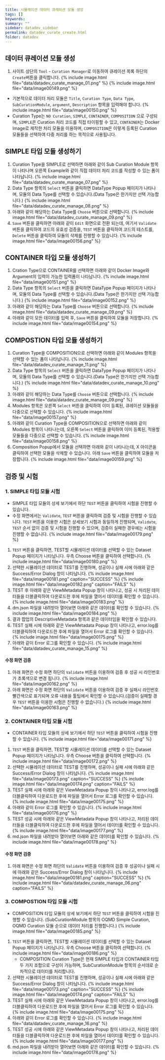 ```yaml
---
title: 시뮬레이션 데이터 큐레이션 모듈 생성
tags: []
keywords:
summary: ""
sidebar: datadev_sidebar
permalink: datadev_curate_create.html
folder: datadev
---
```


## 데이터 큐레이션 모듈 생성
1. 사이트 상단의 `Tool` - `Curation Manager`로 이동하여 큐레이션 목록 하단의 `Create`버튼을 클릭합니다. 
    {% include image.html file="data/datadev_curate_manage_01.png" %}
    {% include image.html file="data/image00149.png" %}
- 기본적으로 데이터 처리 모듈은 `Title`, `Curation Type`, `Data Type`, `SubCurationModule`, `argument`, `Description` 항목을 입력해야 합니다.
    {% include image.html file="data/image00150.png" %}
- Curation Type는 `NO Curation`, `SIMPLE`, `CONTAINER`, `COMPOSITION` 으로 구성되며, `SIMPLE`은 Curation 처리 코드를 직접 타이핑할 수 있고, `CONTAINER`는 Docker Image로 제작한 처리 모듈을 이용하며, `COMPOSITION`은 이렇게 등록된 Curation 모듈들을 선택하여 다중 처리를 하는 목적으로 사용됩니다.

## SIMPLE 타입 모듈 생성하기
1. Curation Type을 SIMPLE로 선택하면 아래와 같이 Sub Curation Module 항목이 나타나며 오른쪽 Example와 같이 직접 데이터 처리 코드를 작성할 수 있는 폼이 나타납니다.
    {% include image.html file="data/datadev_curate_manage_07.png" %}
2. Data Type 항목의 `Select` 버튼을 클릭하면 DataType Popup 페이지가 나타나며, 모듈의 Data Type를 선택할 수 있습니다.(Data Type은 한가지만 선택 가능합니다.)
    {% include image.html file="data/datadev_curate_manage_08.png" %}
3. 아래와 같이 해당하는 Data Type를 `Choose` 버튼으로 선택합니다.
    {% include image.html file="data/datadev_curate_manage_09.png" %}
4. `Save` 버튼을 클릭하면 아래와 같이 `Edit` 화면으로 전환 되는데, 여기서 `Validate` 버튼을 클릭하여 코드의 유효성 검증을, `TEST` 버튼을 클릭하여 코드의 테스트를, `Delete` 버튼을 클릭하여 모듈의 삭제를 진행할 수 있습니다.
    {% include image.html file="data/image00156.png" %}

## CONTAINER 타입 모듈 생성하기
1. Cration Type으로 CONTAINER를 선택하면 아래와 같이 Docker Image와 Argument의 입력이 가능한 입력폼이 나타납니다.
    {% include image.html file="data/image00151.png" %}
2. Data Type 항목의 `Select` 버튼을 클릭하면 DataType Popup 페이지가 나타나며, 모듈의 Data Type를 선택할 수 있습니다.(Data Type은 한가지만 선택 가능합니다.)
    {% include image.html file="data/image00152.png" %}
3. 아래와 같이 해당하는 Data Type를 `Choose` 버튼으로 선택합니다.
    {% include image.html file="data/datadev_curate_manage_09.png" %}
4. 아래와 같이 모든 데이터를 입력 후, `Save` 버튼을 클릭하여 모듈을 저장합니다.
    {% include image.html file="data/image00154.png" %}

## COMPOSTION 타입 모듈 생성하기
1. Curation Type을 COMPOSITION으로 선택하면 아래와 같이 Modules 항목을 선택할 수 있는 폼이 나타납니다.
    {% include image.html file="data/datadev_curate_manage_11.png" %}
2. Data Type 항목의 `Select` 버튼을 클릭하면 DataType Popup 페이지가 나타나며, 모듈의 Data Type를 선택할 수 있습니다.(Data Type은 한가지만 선택 가능합니다.)
    {% include image.html file="data/datadev_curate_manage_10.png" %}
3. 아래와 같이 해당하는 Data Type를 `Choose` 버튼으로 선택합니다.
    {% include image.html file="data/datadev_curate_manage_09.png" %}
4. Modules 항목은 오른쪽 `Select` 버튼을 클릭하여 이미 등록된, 큐레이션 모듈들을 다중으로 선택할 수 있습니다.
    {% include image.html file="data/image00157.png" %}
5. 아래와 같이 Curation Type을 COMPOSITION으로 선택하면 아래와 같이 Modules 항목이 나타나는데, 오른쪽 `Select` 버튼을 클릭하여 이미 등록된, 적용할 모듈들을 다중으로 선택할 수 있습니다.
    {% include image.html file="data/image00158.png" %}
6. Composition Popup에서 모듈을 선택하면 아래와 같이 나타나는데, X 아이콘을 클릭하여 선택한 모듈을 삭제할 수 있습니다. 아래 `Save` 버튼을 클릭하여 모듈을 저장합니다.
    {% include image.html file="data/image00159.png" %}

## 검증 및 시험
### 1. SIMPLE 타입 모듈 시험
- SIMPLE 타입 모듈의 상세 보기에서 하단 `TEST` 버튼을 클릭하여 시험을 진행할 수 있습니다.
- 수정 화면에서는 `Validate`, `TEST` 버튼을 클릭하여 검증 및 시험을 진행할 수 있습니다. `TEST` 버튼을 이용한 시험은 상세보기 시험과 동일하게 진행되며, `Validate`, `TEST` 순서 없이 검증 및 시험을 진행할 수 있으며, 검증이 실패한 경우에는 시험을 진행할 수 없습니다. 
    {% include image.html file="data/image00179.png" %}
1. `TEST` 버튼을 클릭하면, TEST할 시뮬레이션 데이터를 선택할 수 있는 Dataset Popup 페이지가 나타납니다. 우측 Choose 버튼을 클릭하여 선택합니다.
    {% include image.html file="data/image00180.png" %}
2. 선택한 시뮬레이션 데이터로 TEST를 진행하며, 성공이나 실패 시에 아래와 같은 Success/Error Dialog 창이 나타납니다.
    {% include image.html file="data/image00181.png" caption="SUCCESS" %}
    {% include image.html file="data/image00182.png" caption="FAILS" %}
3. TEST 후 아래와 같은 ViewMetadata Popup 창이 나타나고, 성공 시 처리된 데이터들을 더블클릭하여 다운로드한 후에 파일을 열어서 데이터를 확인할 수 있습니다.
    {% include image.html file="data/image00183.png" %}
4. dm.json 파일을 내려받아 열어보면 아래와 같은 데이터를 확인할 수 있습니다.
    {% include image.html file="data/image00184.png" %}
5. 결과 팝업의 DescriptiveMetadata 항목과 같은 데이터임을 확인할 수 있습니다.
6. TEST 실패 시에 아래와 같은 ViewMetadata Popup 창이 나타나고, error.log를 더블클릭하여 다운로드한 후에 파일을 열어서 Error 로그를 확인할 수 있습니다.
    {% include image.html file="data/image00175.png" %}
7. 아래와 같이 Error 로그를 확인할 수 있습니다.
    {% include image.html file="data/datadev_curate_manage_15.png" %}
#### 수정 화면 검증
1. 아래 화면은 수정 화면 하단의  `Validate` 버튼을 이용하여 검증 후 성공 시 라인번호가 초록색으로 변경 됩니다.
    {% include image.html file="data/image00162.png" %}
2. 아래 화면은 수정 화면 하단의 `Validate` 버튼을 이용하여 검증 후 실패시 라인번호 빨간색으로 표기되며 오류 내용을 툴팁에서 확인할 수 있습니다.(검증이 실패할 경우 `TEST` 버튼을 이용한 시험은 진행할 수 없습니다.)
    {% include image.html file="data/image00163.png" %}

### 2. CONTAINER 타입 모듈 시험
- CONTAINER 타입 모듈의 상세 보기에서 하단 `TEST` 버튼을 클릭하여 시험을 진행할 수 있습니다.
    {% include image.html file="data/image00171.png" %}
1. `TEST` 버튼을 클릭하면, TEST할 시뮬레이션 데이터를 선택할 수 있는 Dataset Popup 페이지가 나타납니다. 우측 Choose 버튼을 클릭하여 선택합니다.
    {% include image.html file="data/image00172.png" %}
2. 선택한 시뮬레이션 데이터로 TEST를 진행하며, 성공이나 실패 시에 아래와 같은 Success/Error Dialog 창이 나타납니다.
    {% include image.html file="data/image00173.png" caption="SUCCESS" %}
    {% include image.html file="data/image00174.png" caption="FAILS" %}
3. TEST 실패 시에 아래와 같은 ViewMetadata Popup 창이 나타나고, error.log를 더블클릭하여 다운로드한 후에 파일을 열어서 Error 로그를 확인할 수 있습니다.
    {% include image.html file="data/image00175.png" %}
4. 아래와 같이 Error 로그를 확인할 수 있습니다.
    {% include image.html file="data/image00176.png" %}
5. TEST 성공 시에 아래와 같은 ViewMetadata Popup 창이 나타나고, 처리된 데이터들을 더블클릭하여 다운로드한 후에 파일을 열어서 데이터를 확인할 수 있습니다.
    {% include image.html file="data/image00177.png" %}
6. md.json 파일을 내려받아 열어보면 아래와 같은 데이터를 확인할 수 있습니다.
    {% include image.html file="data/image00178.png" %}
#### 수정 화면 검증
1. 아래 화면은 수정 화면 하단의  `Validate` 버튼을 이용하여 검증 후 성공이나 실패 시에 아래와 같은 Success/Error Dialog 창이 나타납니다.
    {% include image.html file="data/image00181.png" caption="SUCCESS" %}
    {% include image.html file="data/datadev_curate_manage_06.png" caption="FAILS" %}

### 3. COMPOSTION 타입 모듈 시험
- COMPOSITION 타입 모듈의 상세 보기에서 하단 `TEST` 버튼을 클릭하여 시험을 진행할 수 있습니다. (SubCurationModule 항목의 OQMD Simple Curation, OQMD Curation 모듈 순으로 데이터 처리를 진행합니다.)
    {% include image.html file="data/image00185.png" %}
1. `TEST` 버튼을 클릭하면, TEST할 시뮬레이션 데이터를 선택할 수 있는 Dataset Popup 페이지가 나타납니다. 우측 Choose 버튼을 클릭하여 선택합니다.
    {% include image.html file="data/image00186.png" %}
    - COMPOSITION Curation Type은 현재 SIMPLE 타입과 CONTAINER 타입 두 가지 조합으로 구성이 가능하며, SubCurationModule 항목의 순서데로 순차적으로 데이터를 처리합니다.
2. 선택한 시뮬레이션 데이터로 TEST를 진행하며, 성공이나 실패 시에 아래와 같은 Success/Error Dialog 창이 나타납니다.
    {% include image.html file="data/image00173.png" caption="SUCCESS" %}
    {% include image.html file="data/image00174.png" caption="FAILS" %}
3. TEST 실패 시에 아래와 같은 ViewMetadata Popup 창이 나타나고, error.log를 더블클릭하여 다운로드한 후에 파일을 열어서 Error 로그를 확인할 수 있습니다.
    {% include image.html file="data/image00175.png" %}
4. 아래와 같이 Error 로그를 확인할 수 있습니다.
    {% include image.html file="data/datadev_curate_manage_16.png" %}
5. TEST 성공 시에 아래와 같은 ViewMetadata Popup 창이 나타나고, 처리된 데이터들을 더블클릭하여 다운로드한 후에 파일을 열어서 데이터를 확인할 수 있습니다.
    {% include image.html file="data/image00177.png" %}
6. md.json 파일을 내려받아 열어보면 아래와 같은 데이터를 확인할 수 있습니다.
    {% include image.html file="data/image00178.png" %}
